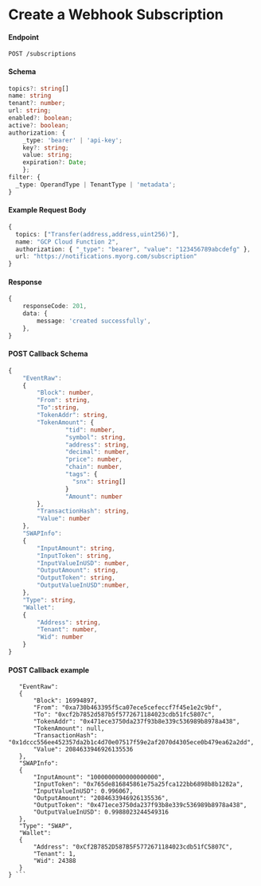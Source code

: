 # Create a Webhook Subscription


#### Endpoint
```POST /subscriptions```

#### Schema

```ts
topics?: string[]
name: string
tenant?: number;
url: string;
enabled?: boolean;
active?: boolean;
authorization: {
    _type: 'bearer' | 'api-key';
    key?: string;
    value: string;
    expiration?: Date;
    };
filter: {
  _type: OperandType | TenantType | 'metadata';
}
```

#### Example Request Body
```ts 
{
  topics: ["Transfer(address,address,uint256)"],
  name: "GCP Cloud Function 2",
  authorization: { "_type": "bearer", "value": "123456789abcdefg" },
  url: "https://notifications.myorg.com/subscription"
}
 ```

 #### Response 
```ts 
{
    responseCode: 201,
    data: {
        message: 'created successfully',
    },
}
```

#### POST Callback  Schema  
```ts 
{
    "EventRaw":
    {
        "Block": number,
        "From": string,
        "To":string,
        "TokenAddr": string,
        "TokenAmount": {
                "tid": number,
                "symbol": string,
                "address": string,
                "decimal": number,
                "price": number,
                "chain": number,
                "tags": {
                  "snx": string[] 
                }
                "Amount": number
        },
        "TransactionHash": string,
        "Value": number
    },
    "SWAPInfo":
    {
        "InputAmount": string,
        "InputToken": string,
        "InputValueInUSD": number,
        "OutputAmount": string,
        "OutputToken": string,
        "OutputValueInUSD":number,
    },
    "Type": string,
    "Wallet":
    {
        "Address": string,
        "Tenant": number,
        "Wid": number
    }
}
```


 #### POST Callback  example  

 ``` {
    "EventRaw":
    {
        "Block": 16994897,
        "From": "0xa730b463395f5ca07ece5cefeccf7f45e1e2c9bf",
        "To": "0xcf2b7852d587b5f5772671184023cdb51fc5807c",
        "TokenAddr": "0x471ece3750da237f93b8e339c536989b8978a438",
        "TokenAmount": null,
        "TransactionHash": "0x1dccc556ee452357da2b1c4d70e07517f59e2af2070d4305ece0b479ea62a2dd",
        "Value": 2084633946926135536
    },
    "SWAPInfo":
    {
        "InputAmount": "1000000000000000000",
        "InputToken": "0x765de816845861e75a25fca122bb6898b8b1282a",
        "InputValueInUSD": 0.996067,
        "OutputAmount": "2084633946926135536",
        "OutputToken": "0x471ece3750da237f93b8e339c536989b8978a438",
        "OutputValueInUSD": 0.9988023244549316
    },
    "Type": "SWAP",
    "Wallet":
    {
        "Address": "0xCf2B7852D587B5F5772671184023cdb51fC5807C",
        "Tenant": 1,
        "Wid": 24388
    }
} ```
